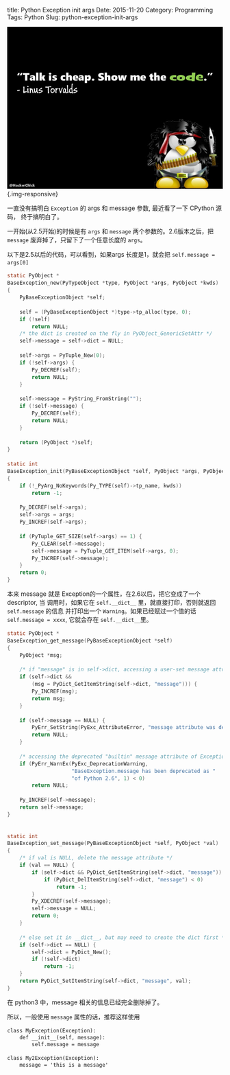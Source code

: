 title: Python Exception init args
Date: 2015-11-20
Category: Programming
Tags: Python
Slug: python-exception-init-args

![Talk is cheep](/images/talk_is_cheap.jpg){.img-responsive}


一直没有搞明白 `Exception` 的 args 和 message 参数, 最近看了一下 CPython 源码，
终于搞明白了。

一开始(从2.5开始)的时候是有 `args` 和 `message` 两个参数的。2.6版本之后，把
`message` 废弃掉了，只留下了一个任意长度的 `args`。

以下是2.5以后的代码，可以看到，如果args 长度是1，就会把 `self.message = args[0]`

```c
static PyObject *
BaseException_new(PyTypeObject *type, PyObject *args, PyObject *kwds)
{
    PyBaseExceptionObject *self;

    self = (PyBaseExceptionObject *)type->tp_alloc(type, 0);
    if (!self)
        return NULL;
    /* the dict is created on the fly in PyObject_GenericSetAttr */
    self->message = self->dict = NULL;

    self->args = PyTuple_New(0);
    if (!self->args) {
        Py_DECREF(self);
        return NULL;
    }

    self->message = PyString_FromString("");
    if (!self->message) {
        Py_DECREF(self);
        return NULL;
    }

    return (PyObject *)self;
}

static int
BaseException_init(PyBaseExceptionObject *self, PyObject *args, PyObject *kwds)
{
    if (!_PyArg_NoKeywords(Py_TYPE(self)->tp_name, kwds))
        return -1;

    Py_DECREF(self->args);
    self->args = args;
    Py_INCREF(self->args);

    if (PyTuple_GET_SIZE(self->args) == 1) {
        Py_CLEAR(self->message);
        self->message = PyTuple_GET_ITEM(self->args, 0);
        Py_INCREF(self->message);
    }
    return 0;
}

```

本来 message 就是 Exception的一个属性，在2.6以后，把它变成了一个 descriptor, 当
调用时，如果它在 `self.__dict__` 里，就直接打印，否则就返回 `self.message` 的信息
并打印出一个 `Warning`。如果已经赋过一个值的话` self.message = xxxx`, 它就会存在
`self.__dict__`里。

```c
static PyObject *
BaseException_get_message(PyBaseExceptionObject *self)
{
    PyObject *msg;

    /* if "message" is in self->dict, accessing a user-set message attribute */
    if (self->dict &&
        (msg = PyDict_GetItemString(self->dict, "message"))) {
        Py_INCREF(msg);
        return msg;
    }

    if (self->message == NULL) {
        PyErr_SetString(PyExc_AttributeError, "message attribute was deleted");
        return NULL;
    }

    /* accessing the deprecated "builtin" message attribute of Exception */
    if (PyErr_WarnEx(PyExc_DeprecationWarning,
                     "BaseException.message has been deprecated as "
                     "of Python 2.6", 1) < 0)
        return NULL;

    Py_INCREF(self->message);
    return self->message;
}


static int
BaseException_set_message(PyBaseExceptionObject *self, PyObject *val)
{
    /* if val is NULL, delete the message attribute */
    if (val == NULL) {
        if (self->dict && PyDict_GetItemString(self->dict, "message")) {
            if (PyDict_DelItemString(self->dict, "message") < 0)
                return -1;
        }
        Py_XDECREF(self->message);
        self->message = NULL;
        return 0;
    }

    /* else set it in __dict__, but may need to create the dict first */
    if (self->dict == NULL) {
        self->dict = PyDict_New();
        if (!self->dict)
            return -1;
    }
    return PyDict_SetItemString(self->dict, "message", val);
}

```

在 python3 中，message 相关的信息已经完全删除掉了。

所以，一般使用 `message` 属性的话，推荐这样使用

```
class MyException(Exception):
    def __init__(self, message):
        self.message = message

class My2Exception(Exception):
    message = 'this is a message'
```
